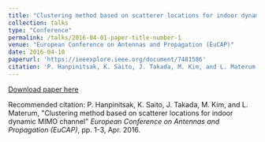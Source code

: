 ```yaml
---
title: "Clustering method based on scatterer locations for indoor dynamic MIMO channel"
collection: talks
type: "Conference"
permalink: /talks/2016-04-01-paper-title-number-1
venue: "European Conference on Antennas and Propagation (EuCAP)"
date: 2016-04-10
paperurl: 'https://ieeexplore.ieee.org/document/7481586'
citation: 'P. Hanpinitsak, K. Saito, J. Takada, M. Kim, and L. Materum, "Clustering method based on scatterer locations for indoor dynamic MIMO channel" <i>European Conference on Antennas and Propagation (EuCAP)</i>, pp. 1-3, Apr. 2016.'
---
```


[Download paper here](https://ieeexplore.ieee.org/document/7481586)

Recommended citation: P. Hanpinitsak, K. Saito, J. Takada, M. Kim, and L. Materum, "Clustering method based on scatterer locations for indoor dynamic MIMO channel" <i>European Conference on Antennas and Propagation (EuCAP)</i>, pp. 1-3, Apr. 2016.
